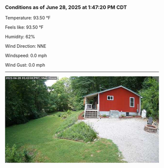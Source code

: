 ### Conditions as of June 28, 2025 at 1:47:20 PM CDT 

Temperature: 93.50 &deg;F

Feels like: 93.50 &deg;F

Humidity: 62%

Wind Direction: NNE

Windspeed: 0.0 mph

Wind Gust: 0.0 mph

---

<img src="./images/latest.jpeg"/>

